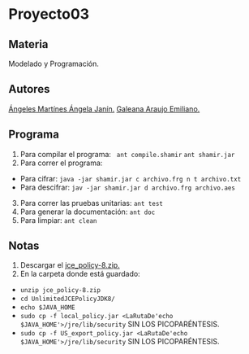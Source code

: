 Proyecto03
=============================

Materia
------------------------------
Modelado y Programación.

Autores
------------------------------
[Ángeles Martínes Ángela Janín.](https://github.com/AngelaJanin)
[Galeana Araujo Emiliano.](https://github.com/mildewyPrawn)

Programa
------------------------------
1. Para compilar el programa:
` ant compile.shamir`  `ant shamir.jar`
2. Para correr el programa:
* Para cifrar:  `java -jar shamir.jar c archivo.frg n t archivo.txt`
* Para descifrar:  `jav -jar shamir.jar d archivo.frg archivo.aes`
3. Para correr las pruebas unitarias:
`ant test`
4. Para generar la documentación:
`ant doc`
5. Para limpiar:
`ant clean`

Notas
------------------------------
1. Descargar el [jce_policy-8.zip.](http://www.oracle.com/technetwork/java/javase/downloads/jce8-download-2133166.html)
2. En la carpeta donde está guardado:
* `unzip jce_policy-8.zip`
* `cd UnlimitedJCEPolicyJDK8/`
* `echo $JAVA_HOME`
* `sudo cp -f local_policy.jar <LaRutaDe'echo $JAVA_HOME'>/jre/lib/security`
			SIN LOS PICOPARÉNTESIS.
* `sudo cp -f US_export_policy.jar <LaRutaDe'echo $JAVA_HOME'>/jre/lib/security`
			SIN LOS PICOPARÉNTESIS.
